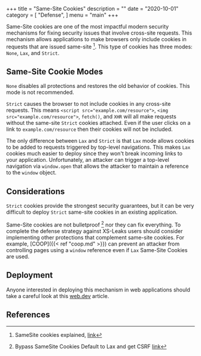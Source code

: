 +++
title = "Same-Site Cookies"
description = ""
date = "2020-10-01"
category = [
    "Defense",
]
menu = "main"
+++

Same-Site cookies are one of the most impactful modern security mechanisms for fixing security issues that involve cross-site requests. This mechanism allows applications to make browsers only include cookies in requests that are issued same-site [^1]. This type of cookies has three modes: `None`, `Lax`, and `Strict`.

## Same-Site Cookie Modes

`None` disables all protections and restores the old behavior of cookies. This mode is not recommended. 

`Strict` causes the browser to not include cookies in any cross-site requests. This means `<script src="example.com/resource">`, `<img src="example.com/resource">`, `fetch()`, and `XHR` will all make requests without the same-site `Strict` cookies attached. Even if the user clicks on a link to `example.com/resource` then their cookies will not be included. 

The only difference between `Lax` and `Strict` is that `Lax` mode allows cookies to be added to requests triggered by top-level navigations. This makes `Lax` cookies much easier to deploy since they won't break incoming links to your application. Unfortunately, an attacker can trigger a top-level navigation via `window.open` that allows the attacker to maintain a reference to the `window` object. 

## Considerations

`Strict` cookies provide the strongest security guarantees, but it can be very difficult to deploy `Strict` same-site cookies in an existing application. 

Same-Site cookies are not bulletproof [^2] nor they can fix everything. To complete the defense strategy against XS-Leaks users should consider implementing other protections that complement same-site cookies. For example, [COOP]({{< ref "coop.md" >}}) can prevent an attacker from controlling pages using a `window` reference even if `Lax` Same-Site Cookies are used.

## Deployment

Anyone interested in deploying this mechanism in web applications should take a careful look at this [web.dev](https://web.dev/samesite-cookie-recipes/) article.

## References

[^1]: SameSite cookies explained, [link](https://web.dev/samesite-cookies-explained/)
[^2]: Bypass SameSite Cookies Default to Lax and get CSRF [link](https://medium.com/@renwa/bypass-samesite-cookies-default-to-lax-and-get-csrf-343ba09b9f2b)